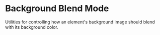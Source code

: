 # Background Blend Mode

Utilities for controlling how an element's background image should blend with its background color.

<PlaygroundWithVariants
  variant='normal'
  :variants="['normal', 'multiply', 'screen', 'overlay', 'darken', 'lighten', 'color-dodge', 'color-burn', 'hard-light', 'soft-light', 'difference', 'exclusion', 'hue', 'saturation', 'color', 'luminosity']"
  prefix='bg-blend'
  fixed='dark:text-white opacity-85 overflow-hidden'
  nested=true
  appended='w-full h-full bg-no-repeat bg-contain bg-center bg-green-300 rounded-md'
  html="&lt;div class=&quot;w-full h-full bg-no-repeat bg-green-300 rounded-md bg-contain bg-center {class}&quot; style=&quot;background-image:url(&#39;/assets/bg-blue.svg&#39;);&quot;&gt;
  &lt;/div&gt;"
/>
